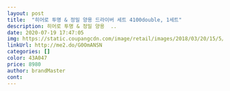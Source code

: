 ```yaml
---
layout: post 
title:  "히어로 투명 & 정밀 양용 드라이버 세트 4100double, 1세트" 
description: 히어로 투명 & 정밀 양용  ..
date: 2020-07-19 17:47:05 
img: https://static.coupangcdn.com/image/retail/images/2018/03/20/15/5/b45e258b-d55e-45cb-8e0e-4f271b755dba.jpg 
linkUrl: http://me2.do/G0OmANSN 
categories: [] 
color: 43A047 
price: 8980 
author: brandMaster 
cont:  
---
```

 